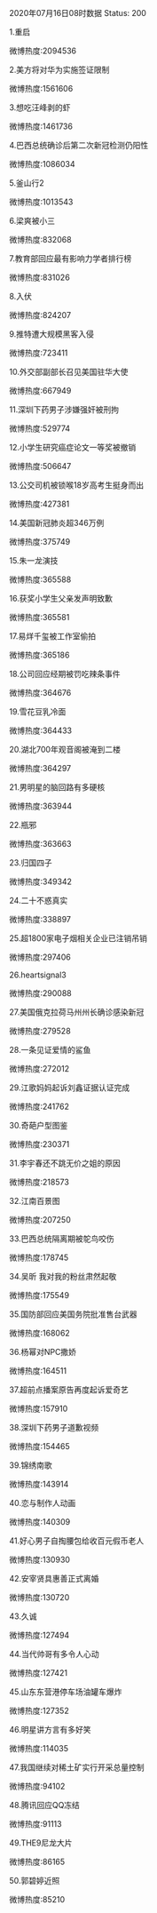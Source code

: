 2020年07月16日08时数据
Status: 200

1.重启

微博热度:2094536

2.美方将对华为实施签证限制

微博热度:1561606

3.想吃汪峰剥的虾

微博热度:1461736

4.巴西总统确诊后第二次新冠检测仍阳性

微博热度:1086034

5.釜山行2

微博热度:1013543

6.梁爽被小三

微博热度:832068

7.教育部回应最有影响力学者排行榜

微博热度:831026

8.入伏

微博热度:824207

9.推特遭大规模黑客入侵

微博热度:723411

10.外交部副部长召见美国驻华大使

微博热度:667949

11.深圳下药男子涉嫌强奸被刑拘

微博热度:529774

12.小学生研究癌症论文一等奖被撤销

微博热度:506647

13.公交司机被锁喉18岁高考生挺身而出

微博热度:427381

14.美国新冠肺炎超346万例

微博热度:375749

15.朱一龙演技

微博热度:365588

16.获奖小学生父亲发声明致歉

微博热度:365581

17.易烊千玺被工作室偷拍

微博热度:365186

18.公司回应经期被罚吃辣条事件

微博热度:364676

19.雪花豆乳冷面

微博热度:364433

20.湖北700年观音阁被淹到二楼

微博热度:364297

21.男明星的脑回路有多硬核

微博热度:363944

22.瓶邪

微博热度:363663

23.归国四子

微博热度:349342

24.二十不惑真实

微博热度:338897

25.超1800家电子烟相关企业已注销吊销

微博热度:297406

26.heartsignal3

微博热度:290088

27.美国俄克拉荷马州州长确诊感染新冠

微博热度:279528

28.一条见证爱情的鲨鱼

微博热度:272012

29.江歌妈妈起诉刘鑫证据认证完成

微博热度:241762

30.奇葩户型图鉴

微博热度:230371

31.李宇春还不跳无价之姐的原因

微博热度:218573

32.江南百景图

微博热度:207250

33.巴西总统隔离期被鸵鸟咬伤

微博热度:178745

34.吴昕 我对我的粉丝肃然起敬

微博热度:175549

35.国防部回应美国务院批准售台武器

微博热度:168062

36.杨幂对NPC撒娇

微博热度:164511

37.超前点播案原告再度起诉爱奇艺

微博热度:157910

38.深圳下药男子道歉视频

微博热度:154465

39.锦绣南歌

微博热度:143914

40.恋与制作人动画

微博热度:140309

41.好心男子自掏腰包给收百元假币老人

微博热度:130930

42.安宰贤具惠善正式离婚

微博热度:130720

43.久诚

微博热度:127494

44.当代帅哥有多令人心动

微博热度:127421

45.山东东营港停车场油罐车爆炸

微博热度:127352

46.明星讲方言有多好笑

微博热度:114035

47.我国继续对稀土矿实行开采总量控制

微博热度:94102

48.腾讯回应QQ冻结

微博热度:91113

49.THE9尼龙大片

微博热度:86165

50.郭碧婷近照

微博热度:85210

